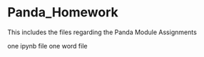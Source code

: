 # Panda_Homework
This includes the files regarding the Panda Module Assignments

one ipynb file
one word file
